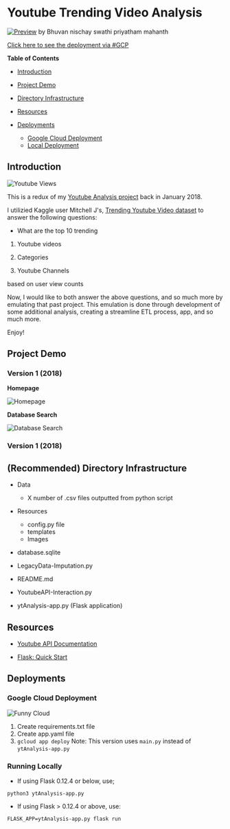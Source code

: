 # Youtube Trending Video Analysis

[![Preview](Resources/Images/preview_application.png)](https://personal-machine-230918.appspot.com/)
by Bhuvan nischay swathi priyatham mahanth

[Click here to see the deployment via #GCP](https://personal-machine-230918.appspot.com/) 

**Table of Contents**

*   [Introduction](#introduction)

*   [Project Demo](#demo)

*   [Directory Infrastructure](#directory)

*   [Resources](#resources)

*   [Deployments](#Deployments)

    *   [Google Cloud Deployment](#GCP) 
    *   [Local Deployment](#local)
    
<a name = "introduction"/>

## Introduction

![Youtube Views](Resources/Images/youtube.jpg)

This is a redux of my [Youtube Analysis project](https://github.com/CloudChaoszero/Youtube-TrendsNMore) back in January 2018. 

I utilizied Kaggle user Mitchell J's, [Trending Youtube Video dataset](https://www.kaggle.com/datasnaek/youtube-new) to answer the following questions:

* What are the top 10 trending

1. Youtube videos

2. Categories

3. Youtube Channels

based on user view counts

Now, I would like to both answer the above questions, and so much more by emulating that past project. This emulation is done through development of some additional analysis, creating a streamline ETL process, app, and so much more.

Enjoy!

<a name = "demo"/>

## Project Demo

### Version 1 (2018)

**Homepage**

![Homepage](Resources/Images/homepage.png)

**Database Search**

![Database Search](Resources/Images/searchDB.png)

### Version 1 (2018)


<a name = "directory"/>

## (Recommended) Directory Infrastructure

*   Data
    * X number of .csv files outputted from python script

*   Resources
    * config.py file
    * templates
    * Images
*   database.sqlite
*   LegacyData-Imputation.py
*   README.md
*   YoutubeAPI-Interaction.py
*   ytAnalysis-app.py (Flask application)

<a name = "resources"/>

## Resources

*   [Youtube API Documentation](https://developers.google.com/youtube/v3/getting-started)

* [Flask: Quick Start](http://flask.pocoo.org/docs/0.12/quickstart/)



<a name = "Deployments"/>

## Deployments

<a name = "GCP"/>

### Google Cloud Deployment

![Funny Cloud](https://media1.tenor.com/images/1063ab3459f3e1752f7775a19b0620be/tenor.gif)

1. Create requirements.txt file
2. Create app.yaml file
3. `gcloud app deploy`
Note: This version uses `main.py` instead of `ytAnalysis-app.py`

<a name = "local"/>

### Running Locally

* If using Flask 0.12.4 or below, use;

`python3 ytAnalysis-app.py`

* If using Flask > 0.12.4 or above, use:

`FLASK_APP=ytAnalysis-app.py flask run`
